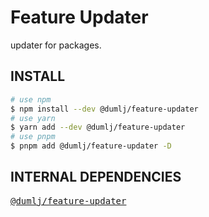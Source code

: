 <!-- This file is dynamically generated. please edit in __readme__ -->

# Feature Updater

updater for packages.

## INSTALL

```bash
# use npm
$ npm install --dev @dumlj/feature-updater
# use yarn
$ yarn add --dev @dumlj/feature-updater
# use pnpm
$ pnpm add @dumlj/feature-updater -D
```

## INTERNAL DEPENDENCIES

<pre style="font-family:monospace;"><a href="https://github.com/dumlj/dumlj-build/tree/main/@feature/feature-updater" target="_blank">@dumlj/feature-updater</a></pre>
